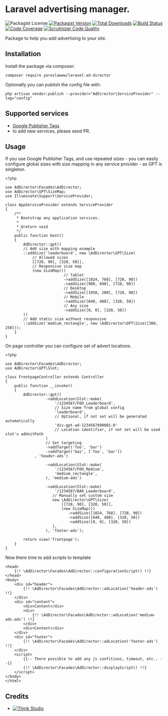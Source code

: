 # Laravel advertising manager.

![Packagist License](https://img.shields.io/packagist/l/yaroslawww/laravel-ad-director?color=%234dc71f)
[![Packagist Version](https://img.shields.io/packagist/v/yaroslawww/laravel-ad-director)](https://packagist.org/packages/yaroslawww/laravel-ad-director)
[![Total Downloads](https://img.shields.io/packagist/dt/yaroslawww/laravel-ad-director)](https://packagist.org/packages/yaroslawww/laravel-ad-director)
[![Build Status](https://scrutinizer-ci.com/g/yaroslawww/laravel-ad-director/badges/build.png?b=master)](https://scrutinizer-ci.com/g/yaroslawww/laravel-ad-director/build-status/master)
[![Code Coverage](https://scrutinizer-ci.com/g/yaroslawww/laravel-ad-director/badges/coverage.png?b=master)](https://scrutinizer-ci.com/g/yaroslawww/laravel-ad-director/?branch=master)
[![Scrutinizer Code Quality](https://scrutinizer-ci.com/g/yaroslawww/laravel-ad-director/badges/quality-score.png?b=master)](https://scrutinizer-ci.com/g/yaroslawww/laravel-ad-director/?branch=master)

Package to help you add advertising to your site.

## Installation

Install the package via composer:

```shell
composer require yaroslawww/laravel-ad-director
```

Optionally you can publish the config file with:

```shell
php artisan vendor:publish --provider="AdDirector\ServiceProvider" --tag="config"
```

## Supported services

- [Google Publisher Tags](https://developers.google.com/publisher-tag/reference)
- to add new services, please send PR.

## Usage

If you use Google Publisher Tags, and use repeated sizes - you can easily configure global sizes with size mapping in
any service provider - as GPT is singleton.

```injectablephp
<?php

use AdDirector\Facades\AdDirector;
use AdDirector\GPT\SizeMap;
use Illuminate\Support\ServiceProvider;

class AppServiceProvider extends ServiceProvider
{
    /**
     * Bootstrap any application services.
     *
     * @return void
     */
    public function boot()
    {
        AdDirector::gpt()
        // Add size with mapping example
        ::addSize('leaderboard', new \AdDirector\GPT\Size(
            // Allowed sizes
            [[728, 90], [320, 50]],
            // Responsive size map
            (new SizeMap())
                          // Tablet
                          ->addSize([1024, 768], [728, 90])
                          ->addSize([980, 690], [728, 90])
                          // Desktop
                          ->addSize([1050, 200], [728, 90])
                          // Mobile
                          ->addSize([640, 480], [320, 50])
                          // Any size
                          ->addSize([0, 0], [320, 50])
        ))
        // Add static size without responsive
        ::addSize('medium_rectangle', new \AdDirector\GPT\Size([300, 250]));
    }
}
```

On page controller you can configure set of advert locations.

```injectablephp
<?php

use AdDirector\Facades\AdDirector;
use AdDirector\GPT\Slot;

class FrontpageController extends Controller
{
    public function __invoke()
    {
        AdDirector::gpt()
                  ->addLocation(Slot::make(
                      '/1234567/FOO_Leaderboard',
                      // Size name from global config
                      'leaderboard',
                      // Optional, if not set will be generated automatically
                      'div-gpt-ad-1234567890001-0'
                      // Location identifier, if not set will be used slot's adUnitPath
                  )
                  // Set targeting
                  ->addTarget('foo', 'bar')
                  ->addTarget('baz', ['foo', 'bar'])
             , 'header-ads')
                  
                  ->addLocation(Slot::make(
                      '/1234567/FOO_Medium',
                      'medium_rectangle',
                  ), 'medium-ads')
                  
                  ->addLocation(Slot::make(
                      '/1234567/BAR_Leaderboard',
                     // Manually set custom size
                     new \AdDirector\GPT\Size(
                         [[728, 90], [320, 50]],
                         (new SizeMap())
                            ->addSize([1024, 768], [728, 90])
                            ->addSize([640, 480], [320, 50])
                            ->addSize([0, 0], [320, 50])
                     ),
                  ), 'footer-ads');

        return view('frontpage');
    }
}
```

Now there time to add scripts to template

```blade
<head>
    {!! \AdDirector\Facades\AdDirector::configurationScript() !!}
</head>
<body>
    <div id="header">
        {!! \AdDirector\Facades\AdDirector::adLocation('header-ads') !!}
    </div>
    <div id="content">
        <div>Content</div>
        <div>
            {!! \AdDirector\Facades\AdDirector::adLocation('medium-ads-ads') !!}
        </div>
        <div>Content</div>
    </div>
    <div id="footer">   
        {!! \AdDirector\Facades\AdDirector::adLocation('footer-ads') !!}
    </div>
    <script>
        {{-- There possible to add any js confitions, timeout, etc.. --}}
        {!! \AdDirector\Facades\AdDirector::displayScript() !!}
    </script>
</body>
</html>
```

## Credits

- [![Think Studio](https://yaroslawww.github.io/images/sponsors/packages/logo-think-studio.png)](https://think.studio/) 
